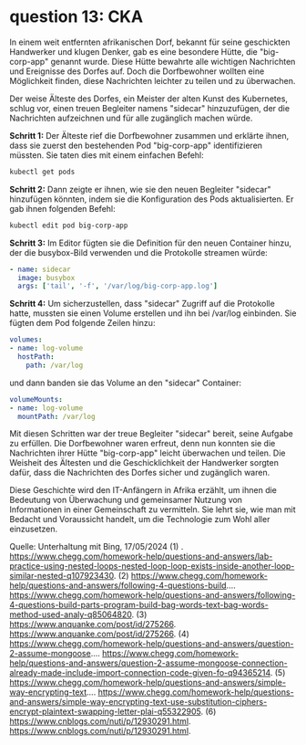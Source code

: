 # question 13: CKA 
In einem weit entfernten afrikanischen Dorf, bekannt für seine geschickten Handwerker und klugen Denker, gab es eine besondere Hütte, die "big-corp-app" genannt wurde. Diese Hütte bewahrte alle wichtigen Nachrichten und Ereignisse des Dorfes auf. Doch die Dorfbewohner wollten eine Möglichkeit finden, diese Nachrichten leichter zu teilen und zu überwachen.

Der weise Älteste des Dorfes, ein Meister der alten Kunst des Kubernetes, schlug vor, einen treuen Begleiter namens "sidecar" hinzuzufügen, der die Nachrichten aufzeichnen und für alle zugänglich machen würde.

**Schritt 1:** Der Älteste rief die Dorfbewohner zusammen und erklärte ihnen, dass sie zuerst den bestehenden Pod "big-corp-app" identifizieren müssten. Sie taten dies mit einem einfachen Befehl:
```bash
kubectl get pods
```

**Schritt 2:** Dann zeigte er ihnen, wie sie den neuen Begleiter "sidecar" hinzufügen könnten, indem sie die Konfiguration des Pods aktualisierten. Er gab ihnen folgenden Befehl:
```bash
kubectl edit pod big-corp-app
```

**Schritt 3:** Im Editor fügten sie die Definition für den neuen Container hinzu, der die busybox-Bild verwenden und die Protokolle streamen würde:
```yaml
- name: sidecar
  image: busybox
  args: ['tail', '-f', '/var/log/big-corp-app.log']
```

**Schritt 4:** Um sicherzustellen, dass "sidecar" Zugriff auf die Protokolle hatte, mussten sie einen Volume erstellen und ihn bei /var/log einbinden. Sie fügten dem Pod folgende Zeilen hinzu:
```yaml
volumes:
- name: log-volume
  hostPath:
    path: /var/log
```
und dann banden sie das Volume an den "sidecar" Container:
```yaml
volumeMounts:
- name: log-volume
  mountPath: /var/log
```

Mit diesen Schritten war der treue Begleiter "sidecar" bereit, seine Aufgabe zu erfüllen. Die Dorfbewohner waren erfreut, denn nun konnten sie die Nachrichten ihrer Hütte "big-corp-app" leicht überwachen und teilen. Die Weisheit des Ältesten und die Geschicklichkeit der Handwerker sorgten dafür, dass die Nachrichten des Dorfes sicher und zugänglich waren.

Diese Geschichte wird den IT-Anfängern in Afrika erzählt, um ihnen die Bedeutung von Überwachung und gemeinsamer Nutzung von Informationen in einer Gemeinschaft zu vermitteln. Sie lehrt sie, wie man mit Bedacht und Voraussicht handelt, um die Technologie zum Wohl aller einzusetzen.

Quelle: Unterhaltung mit Bing, 17/05/2024
(1) . https://www.chegg.com/homework-help/questions-and-answers/lab-practice-using-nested-loops-nested-loop-loop-exists-inside-another-loop-similar-nested-q107923430.
(2) https://www.chegg.com/homework-help/questions-and-answers/following-4-questions-build.... https://www.chegg.com/homework-help/questions-and-answers/following-4-questions-build-parts-program-build-bag-words-text-bag-words-method-used-analy-q85064820.
(3) https://www.anquanke.com/post/id/275266. https://www.anquanke.com/post/id/275266.
(4) https://www.chegg.com/homework-help/questions-and-answers/question-2-assume-mongoose.... https://www.chegg.com/homework-help/questions-and-answers/question-2-assume-mongoose-connection-already-made-include-import-connection-code-given-fo-q94365214.
(5) https://www.chegg.com/homework-help/questions-and-answers/simple-way-encrypting-text.... https://www.chegg.com/homework-help/questions-and-answers/simple-way-encrypting-text-use-substitution-ciphers-encrypt-plaintext-swapping-letter-plai-q55322905.
(6) https://www.cnblogs.com/nuti/p/12930291.html. https://www.cnblogs.com/nuti/p/12930291.html.